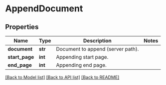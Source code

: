 # AppendDocument

## Properties
Name | Type | Description | Notes
------------ | ------------- | ------------- | -------------
**document** | **str** | Document to append (server path). | 
**start_page** | **int** | Appending start page. | 
**end_page** | **int** | Appending end page. | 

[[Back to Model list]](../README.md#documentation-for-models) [[Back to API list]](../README.md#documentation-for-api-endpoints) [[Back to README]](../README.md)


